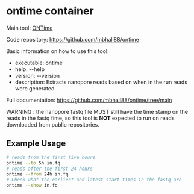 # ontime container

Main tool: [ONTime](https://github.com/mbhall88/ontime/tree/main)
  
Code repository: https://github.com/mbhall88/ontime

Basic information on how to use this tool:
- executable: ontime
- help: --help
- version: --version
- description: Extracts nanopore reads based on when in the run reads were generated.
  
Full documentation: https://github.com/mbhall88/ontime/tree/main

WARNING : the nanopore fastq file MUST still have the time stamp on the reads in the fastq fime, so this tool is **NOT** expected to run on reads downloaded from public repositories.

## Example Usage

```bash
# reads from the first five hours
ontime --to 5h in.fq
# reads after the first 24 hours
ontime --from 24h in.fq
# Check what the earliest and latest start times in the fastq are
ontime --show in.fq
```
